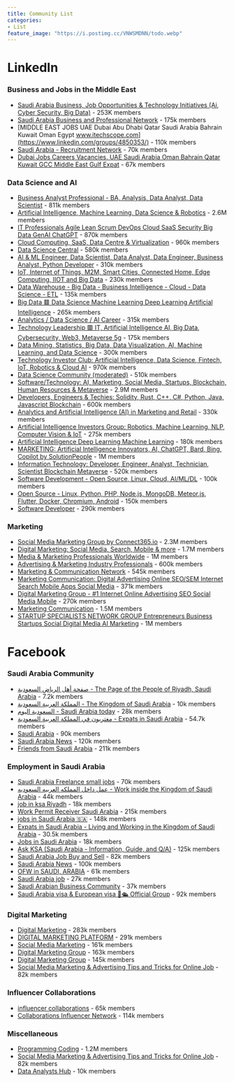 ```yaml
---
title: Community List
categories:
- List
feature_image: "https://i.postimg.cc/VNWSMDNN/todo.webp"
---
```


# LinkedIn

### Business and Jobs in the Middle East

-   [Saudi Arabia Business, Job Opportunities & Technology Initiatives (Ai, Cyber Security, Big Data)](https://www.linkedin.com/groups/2099630/) - 253K members
-   [Saudi Arabia Business and Professional Network](https://www.linkedin.com/groups/76674/) - 175k members
-   [MIDDLE EAST JOBS UAE Dubai Abu Dhabi Qatar Saudi Arabia Bahrain Kuwait Oman Egypt www.itechscope.com](https://www.linkedin.com/groups/4850353/) - 110k members
-   [Saudi Arabia - Recruitment Network](https://www.linkedin.com/groups/5184366/) - 70k members
-   [Dubai Jobs Careers Vacancies. UAE Saudi Arabia Oman Bahrain Qatar Kuwait GCC Middle East Gulf Expat](https://www.linkedin.com/groups/8288711/) - 67k members

### Data Science and AI

-   [Business Analyst Professional - BA, Analysis, Data Analyst, Data Scientist](https://www.linkedin.com/groups/60878/) - 811k members
-   [Artificial Intelligence, Machine Learning, Data Science & Robotics](https://www.linkedin.com/groups/3990648/) - 2.6M members
-   [IT Professionals Agile Lean Scrum  DevOps  Cloud  SaaS  Security Big Data GenAI  ChatGPT](https://www.linkedin.com/groups/3732032/) - 870k members
-   [Cloud Computing, SaaS, Data Centre & Virtualization](https://www.linkedin.com/groups/45151/) - 960k members
-   [Data Science Central](https://www.linkedin.com/groups/35222/) - 580k members
-   [AI & ML Engineer, Data Scientist, Data Analyst, Data Engineer, Business Analyst, Python Developer](https://www.linkedin.com/groups/7039829/) - 310k members
-   [IoT, Internet of Things, M2M, Smart Cities, Connected Home, Edge Computing, IIOT and Big Data](https://www.linkedin.com/groups/8356116/) - 230k members
-   [Data Warehouse - Big Data - Business Intelligence - Cloud - Data Science - ETL](https://www.linkedin.com/groups/1824590/) - 135k members
-   [Big Data 🟥 Data Science  Machine Learning  Deep Learning  Artificial Intelligence](https://www.linkedin.com/groups/762547/) - 265k members
-   [Analytics / Data Science / AI Career](https://www.linkedin.com/groups/6744146/) - 315k members
-   [Technology Leadership 🟥 IT, Artificial Intelligence AI, Big Data, Cybersecurity, Web3, Metaverse 5g](https://www.linkedin.com/groups/3732005/) - 175k members
-   [Data Mining, Statistics, Big Data, Data Visualization, AI, Machine Learning, and Data Science](https://www.linkedin.com/groups/152247/) - 300k members
-   [Technology Investor Club: Artificial Intelligence, Data Science, Fintech, IoT, Robotics & Cloud AI](https://www.linkedin.com/groups/7036558/) - 970k members
-   [Data Science Community (moderated)](https://www.linkedin.com/groups/3063585/) - 510k members
-   [Software/Technology: AI, Marketing, Social Media, Startups, Blockchain, Human Resources & Metaverse](https://www.linkedin.com/groups/1976445/) - 2.9M members
-   [Developers, Engineers & Techies: Solidity, Rust, C++, C#, Python, Java, Javascript  Blockchain](https://www.linkedin.com/groups/2066905/) - 600k members
-   [Analytics and Artificial Intelligence (AI) in Marketing and Retail](https://www.linkedin.com/groups/4371519/) - 330k members
-   [Artificial Intelligence Investors Group: Robotics, Machine Learning, NLP, Computer Vision & IoT](https://www.linkedin.com/groups/4376214/) - 275k members
-   [Artificial Intelligence  Deep Learning  Machine Learning](https://www.linkedin.com/groups/45655/) - 180k members
-   [MARKETING: Artificial Intelligence Innovators, AI, ChatGPT, Bard, Bing, Copilot by SolutionPeople](https://www.linkedin.com/groups/54066/) - 1M members
-   [Information Technology: Developer, Engineer, Analyst, Technician, Scientist  Blockchain  Metaverse](https://www.linkedin.com/groups/2154029/) - 520k members
-   [Software Development - Open Source, Linux, Cloud, AI/ML/DL](https://www.linkedin.com/groups/65688/) - 100k members
-   [Open Source - Linux, Python, PHP, Node.js, MongoDB, Meteor.js, Flutter, Docker, Chromium, Android](https://www.linkedin.com/groups/43875/) - 150k members
-   [Software Developer](https://www.linkedin.com/groups/1074487/) - 290k members

### Marketing

-   [Social Media Marketing Group by Connect365.io](https://www.linkedin.com/groups/66325/) - 2.3M members
-   [Digital Marketing: Social Media, Search, Mobile & more](https://www.linkedin.com/groups/100358/) - 1.7M members
-   [Media & Marketing Professionals Worldwide](https://www.linkedin.com/groups/78629/) - 1M members
-   [Advertising & Marketing Industry Professionals](https://www.linkedin.com/groups/22246/) - 600k members
-   [Marketing & Communication Network](https://www.linkedin.com/groups/105450/) - 545k members
-   [Marketing Communication: Digital Advertising Online SEO/SEM Internet Search Mobile Apps Social Media](https://www.linkedin.com/groups/4702266/) - 371k members
-   [Digital Marketing Group - #1 Internet Online Advertising SEO Social Media Mobile](https://www.linkedin.com/groups/3416532/) - 270k members
-   [Marketing Communication](https://www.linkedin.com/groups/59008/) - 1.5M members
-   [STARTUP SPECIALISTS NETWORK GROUP Entrepreneurs Business Startups Social Digital Media AI Marketing](https://www.linkedin.com/groups/56766/) - 1M members


# Facebook
### Saudi Arabia Community
-   [صفحة أهل الرياض السعودية - The Page of the People of Riyadh, Saudi Arabia](https://www.facebook.com/groups/282778518764201/) - 7.2k members
-   [المملكة العربية السعودية - The Kingdom of Saudi Arabia](https://www.facebook.com/groups/141833905883317/) - 10k members
-   [السعودية اليوم - Saudi Arabia today](https://www.facebook.com/groups/3340990512714200/) - 28k members
-   [مغتربون في المملكة العربية السعودية - Expats in Saudi Arabia](https://www.facebook.com/groups/5837744802935795/) - 54.7k members
-   [Saudi Arabia](https://www.facebook.com/groups/483998189892011/) - 90k members
-   [Saudi Arabia News](https://www.facebook.com/groups/229519751587865/) - 120k members
-   [Friends from Saudi Arabia](https://www.facebook.com/groups/721849094839335/) - 211k members

### Employment in Saudi Arabia

-   [Saudi Arabia Freelance small jobs](https://www.facebook.com/groups/427479437717060/) - 70k members
-   [عمل داخل المملكه العربيه السعوديه - Work inside the Kingdom of Saudi Arabia](https://www.facebook.com/groups/489978099538941/) - 44k members
-   [job in ksa Riyadh](https://www.facebook.com/groups/2283268448665167/) - 18k members
-   [Work Permit Receiver Saudi Arabia](https://www.facebook.com/groups/1043805279073643/) - 215k members
-   [jobs in Saudi Arabia 🇸🇦](https://www.facebook.com/groups/999240846793981/) - 148k members
-   [Expats in Saudi Arabia - Living and Working in the Kingdom of Saudi Arabia](https://www.facebook.com/groups/1561978734016164/) - 30.5k members
-   [Jobs in Saudi Arabia](https://www.facebook.com/groups/1443086112803312/) - 18k members
-   [Ask KSA (Saudi Arabia - Information, Guide, and Q/A)](https://www.facebook.com/groups/askksa.qa/) - 125k members
-   [Saudi Arabia Job Buy and Sell](https://www.facebook.com/groups/5195284092/) - 82k members
-   [Saudi Arabia News](https://www.facebook.com/groups/saudiarabiastories/) - 100k members
-   [OFW in SAUDI, ARABIA](https://www.facebook.com/groups/782509328469018/) - 61k members
-   [Saudi Arabia job](https://www.facebook.com/groups/1286573985547097/) - 27k members
-   [Saudi Arabian Business Community](https://www.facebook.com/groups/2257995546/) - 37k members
-   [Saudi Arabia visa & European visa 🛫🛳 Official Group](https://www.facebook.com/groups/1432025196855644/) - 92k members

### Digital Marketing

-   [Digital Marketing](https://www.facebook.com/groups/ITClubdigitalmarketing/) - 283k members
-   [DIGITAL MARKETING PLATFORM](https://www.facebook.com/groups/933105176802854/) - 291k members
-   [Social Media Marketing](https://www.facebook.com/groups/3156432454372841/) - 161k members
-   [Digital Marketing Group](https://www.facebook.com/groups/worldstreamseo/) - 163k members
-   [Digital Marketing Group](https://www.facebook.com/groups/webly.digital.marketing/) - 145k members
-   [Social Media Marketing & Advertising Tips and Tricks for Online Job](https://www.facebook.com/groups/677369376241448/) - 82k members

### Influencer Collaborations

-   [influencer collaborations](https://www.facebook.com/groups/influencercollabs/) - 65k members
-   [Collaborations Influencer Network](https://www.facebook.com/groups/3000441243390803/) - 114k members

### Miscellaneous

-   [Programming Coding](https://www.facebook.com/groups/340398917711992/) - 1.2M members
-   [Social Media Marketing & Advertising Tips and Tricks for Online Job](https://www.facebook.com/groups/677369376241448/) - 82k members
-  [Data Analysts Hub](https://www.facebook.com/groups/709755213803294/) - 10k members
